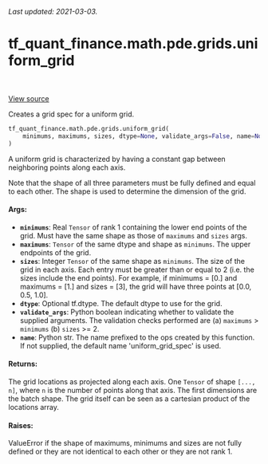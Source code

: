 <!--
This file is generated by a tool. Do not edit directly.
For open-source contributions the docs will be updated automatically.
-->

*Last updated: 2021-03-03.*

<div itemscope itemtype="http://developers.google.com/ReferenceObject">
<meta itemprop="name" content="tf_quant_finance.math.pde.grids.uniform_grid" />
<meta itemprop="path" content="Stable" />
</div>

# tf_quant_finance.math.pde.grids.uniform_grid

<!-- Insert buttons and diff -->

<table class="tfo-notebook-buttons tfo-api" align="left">
</table>

<a target="_blank" href="https://github.com/google/tf-quant-finance/blob/master/tf_quant_finance/math/pde/grids.py">View source</a>



Creates a grid spec for a uniform grid.

```python
tf_quant_finance.math.pde.grids.uniform_grid(
    minimums, maximums, sizes, dtype=None, validate_args=False, name=None
)
```



<!-- Placeholder for "Used in" -->

A uniform grid is characterized by having a constant gap between neighboring
points along each axis.

Note that the shape of all three parameters must be fully defined and equal
to each other. The shape is used to determine the dimension of the grid.

#### Args:


* <b>`minimums`</b>: Real `Tensor` of rank 1 containing the lower end points of the
  grid. Must have the same shape as those of `maximums` and `sizes` args.
* <b>`maximums`</b>: `Tensor` of the same dtype and shape as `minimums`. The upper
  endpoints of the grid.
* <b>`sizes`</b>: Integer `Tensor` of the same shape as `minimums`. The size of the
  grid in each axis. Each entry must be greater than or equal to 2 (i.e. the
  sizes include the end points). For example, if minimums = [0.] and
  maximums = [1.] and sizes = [3], the grid will have three points at [0.0,
  0.5, 1.0].
* <b>`dtype`</b>: Optional tf.dtype. The default dtype to use for the grid.
* <b>`validate_args`</b>: Python boolean indicating whether to validate the supplied
  arguments. The validation checks performed are (a) `maximums` > `minimums`
  (b) `sizes` >= 2.
* <b>`name`</b>: Python str. The name prefixed to the ops created by this function. If
  not supplied, the default name 'uniform_grid_spec' is used.


#### Returns:

The grid locations as projected along each axis. One `Tensor` of shape
`[..., n]`, where `n` is the number of points along that axis. The first
dimensions are the batch shape. The grid itself can be seen as a cartesian
product of the locations array.



#### Raises:

ValueError if the shape of maximums, minimums and sizes are not fully
defined or they are not identical to each other or they are not rank 1.
